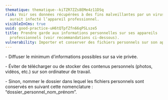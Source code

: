 ```yaml
---
thematique: thematique--kiTZR7ZZs8EMe4z11DSq
risk: Voir ses données récupérées à des fins malveillantes par un virus qui
  aurait infecté l’appareil professionnel.
visibleInCms: true
uuid: good-practice-uH6tQTpfZfn66qPSLsze5
title: Prendre garde aux informations personnelles sur ses appareils
  professionnels (voir recommandations ci-dessous).
vulnerability: Importer et conserver des fichiers personnels sur son appareil professionnel.
---
```

\- Diffuser le minimum d’informations possibles sur sa vie privée. 

\- Éviter de télécharger ou de stocker des contenus personnels (photos, vidéos, etc.) sur son ordinateur de travail. 

\- Sinon, nommer le dossier dans lequel les fichiers personnels sont conservés en suivant cette nomenclature : “dossier_personnel_nom_prénom”.